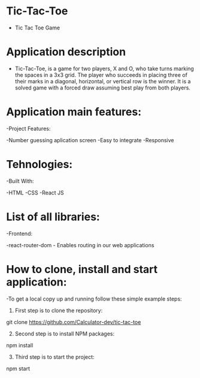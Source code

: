 # Tic-Tac-Toe

- Tic Tac Toe Game

# Application description

- Tic-Tac-Toe, is a game for two players, X and O, who take turns marking the spaces in a 3x3 grid. The player who succeeds in placing three of their marks in a diagonal, horizontal, or vertical row is the winner. It is a solved game with a forced draw assuming best play from both players.

# Application main features:

-Project Features:

-Number guessing aplication screen
-Easy to integrate
-Responsive

# Tehnologies:

-Built With:

-HTML
-CSS
-React JS

# List of all libraries:

-Frontend:

-react-router-dom - Enables routing in our web applications

# How to clone, install and start application:

-To get a local copy up and running follow these simple example steps:

1. First step is to clone the repository:

git clone https://github.com/Calculator-dev/tic-tac-toe

2. Second step is to install NPM packages:

npm install

3. Third step is to start the project:

npm start